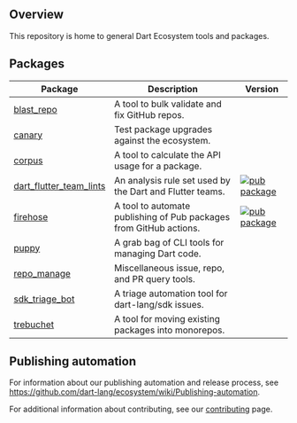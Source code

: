 ## Overview

This repository is home to general Dart Ecosystem tools and packages.

## Packages

| Package | Description | Version |
| --- | --- | --- |
| [blast_repo](pkgs/blast_repo/) | A tool to bulk validate and fix GitHub repos. |  |
| [canary](pkgs/canary/) | Test package upgrades against the ecosystem. |  |
| [corpus](pkgs/corpus/) | A tool to calculate the API usage for a package. |  |
| [dart_flutter_team_lints](pkgs/dart_flutter_team_lints/) | An analysis rule set used by the Dart and Flutter teams. | [![pub package](https://img.shields.io/pub/v/dart_flutter_team_lints.svg)](https://pub.dev/packages/dart_flutter_team_lints) |
| [firehose](pkgs/firehose/) | A tool to automate publishing of Pub packages from GitHub actions. | [![pub package](https://img.shields.io/pub/v/firehose.svg)](https://pub.dev/packages/firehose) |
| [puppy](pkgs/puppy/) | A grab bag of CLI tools for managing Dart code. |  |
| [repo_manage](pkgs/repo_manage/) | Miscellaneous issue, repo, and PR query tools. |  |
| [sdk_triage_bot](pkgs/sdk_triage_bot/) | A triage automation tool for dart-lang/sdk issues. |  |
| [trebuchet](pkgs/trebuchet/) | A tool for moving existing packages into monorepos. |  |

## Publishing automation

For information about our publishing automation and release process, see
https://github.com/dart-lang/ecosystem/wiki/Publishing-automation.

For additional information about contributing, see our
[contributing](CONTRIBUTING.md) page.
